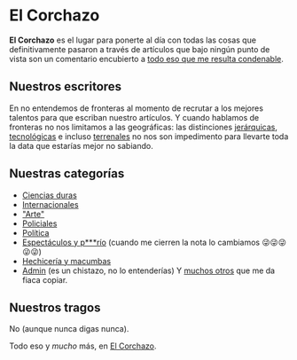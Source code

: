 # El Corchazo

__El Corchazo__ es el lugar para ponerte al día con todas las cosas que definitivamente pasaron a través de artículos que bajo ningún punto de vista son un comentario encubierto a [todo eso que me resulta condenable](https://el-corchazo.vercel.app/articulos/19).

## Nuestros escritores
En  no entendemos de fronteras al momento de recrutar a los mejores talentos para que escriban nuestro artículos. Y cuando hablamos de fronteras no nos limitamos a las geográficas: las distinciones [jerárquicas](https://el-corchazo.vercel.app/articulos?author=5), [tecnológicas](https://el-corchazo.vercel.app/articulos?author=4) e incluso [terrenales](https://el-corchazo.vercel.app/articulos?author=2) no nos son impedimento para llevarte toda la data que estarías mejor no sabiando.

## Nuestras categorías
- [Ciencias duras](https://el-corchazo.vercel.app/articulos?topic=9)
- [Internacionales](https://el-corchazo.vercel.app/articulos?topic=10)
- ["Arte"](https://el-corchazo.vercel.app/articulos?topic=11)
- [Policiales](https://el-corchazo.vercel.app/articulos?topic=12)
- [Política](https://el-corchazo.vercel.app/articulos?topic=1)
- [Espectáculos y p***río](https://el-corchazo.vercel.app/articulos?topic=2) (cuando me cierren la nota lo cambiamos 😜😜😜😜😜)
- [Hechicería y macumbas](https://el-corchazo.vercel.app/articulos?topic=6)
- [Admin](https://el-corchazo.vercel.app/articulos?topic=8) (es un chistazo, no lo entenderías)
Y [muchos otros](https://el-corchazo.vercel.app/categorias) que me da fiaca copiar.

## Nuestros tragos
No (aunque nunca digas nunca).

Todo eso y _mucho_ más, en [El Corchazo](https://el-corchazo.vercel.app/).